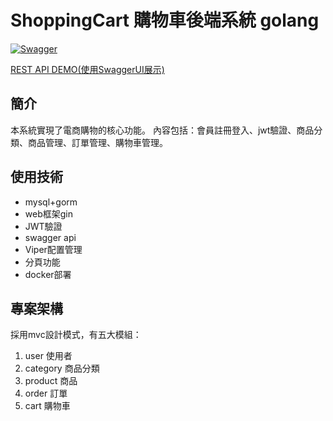 ShoppingCart 購物車後端系統 golang
===

[![](https://i.imgur.com/F1ZGUqG.png "Swagger")](https://shoppingcart.up.railway.app/swagger/index.html)

[REST API DEMO(使用SwaggerUI展示)](https://shoppingcart.up.railway.app/swagger/index.html)



## 簡介
本系統實現了電商購物的核心功能。
內容包括：會員註冊登入、jwt驗證、商品分類、商品管理、訂單管理、購物車管理。


## 使用技術

* mysql+gorm
* web框架gin
* JWT驗證
* swagger api 
* Viper配置管理
* 分頁功能
* docker部署 

## 專案架構
採用mvc設計模式，有五大模組：

1. user 使用者
2. category 商品分類
3. product 商品
4. order 訂單
5. cart 購物車